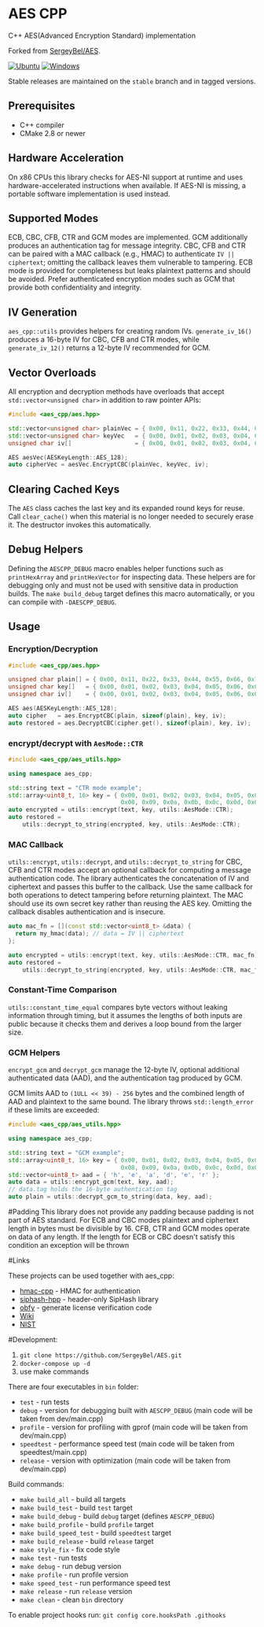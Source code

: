 # AES CPP

C++ AES(Advanced Encryption Standard) implementation

Forked from [SergeyBel/AES](https://github.com/SergeyBel/AES).

[![Ubuntu](https://github.com/NewYaroslav/AES/actions/workflows/aes-ci.yml/badge.svg?branch=main)](https://github.com/NewYaroslav/AES/actions/workflows/aes-ci.yml)
[![Windows](https://github.com/NewYaroslav/AES/actions/workflows/aes-ci-windows.yml/badge.svg?branch=main)](https://github.com/NewYaroslav/AES/actions/workflows/aes-ci-windows.yml)

Stable releases are maintained on the `stable` branch and in tagged versions.

## Prerequisites
* C++ compiler
* CMake 2.8 or newer

## Hardware Acceleration
On x86 CPUs this library checks for AES-NI support at runtime and uses
hardware-accelerated instructions when available. If AES-NI is missing, a
portable software implementation is used instead.

## Supported Modes
ECB, CBC, CFB, CTR and GCM modes are implemented. GCM additionally produces an authentication tag for message integrity. CBC, CFB and CTR can be paired with a MAC callback (e.g., HMAC) to authenticate `IV || ciphertext`; omitting the callback leaves them vulnerable to tampering.
ECB mode is provided for completeness but leaks plaintext patterns and should be avoided. Prefer authenticated encryption modes such as GCM that provide both confidentiality and integrity.

## IV Generation
`aes_cpp::utils` provides helpers for creating random IVs. `generate_iv_16()`
produces a 16-byte IV for CBC, CFB and CTR modes, while `generate_iv_12()`
returns a 12-byte IV recommended for GCM.

## Vector Overloads
All encryption and decryption methods have overloads that accept `std::vector<unsigned char>` in addition to raw pointer APIs:
```c++
#include <aes_cpp/aes.hpp>

std::vector<unsigned char> plainVec = { 0x00, 0x11, 0x22, 0x33, 0x44, 0x55, 0x66, 0x77, 0x88, 0x99, 0xaa, 0xbb, 0xcc, 0xdd, 0xee, 0xff };
std::vector<unsigned char> keyVec   = { 0x00, 0x01, 0x02, 0x03, 0x04, 0x05, 0x06, 0x07, 0x08, 0x09, 0x0a, 0x0b, 0x0c, 0x0d, 0x0e, 0x0f };
unsigned char iv[]                  = { 0x00, 0x01, 0x02, 0x03, 0x04, 0x05, 0x06, 0x07, 0x08, 0x09, 0x0a, 0x0b, 0x0c, 0x0d, 0x0e, 0x0f };

AES aesVec(AESKeyLength::AES_128);
auto cipherVec = aesVec.EncryptCBC(plainVec, keyVec, iv);
```

## Clearing Cached Keys
The `AES` class caches the last key and its expanded round keys for reuse.
Call `clear_cache()` when this material is no longer needed to securely erase
it. The destructor invokes this automatically.

## Debug Helpers

Defining the `AESCPP_DEBUG` macro enables helper functions such as `printHexArray` and `printHexVector` for inspecting data. These helpers are for debugging only and must not be used with sensitive data in production builds. The `make build_debug` target defines this macro automatically, or you can compile with `-DAESCPP_DEBUG`.

## Usage

### Encryption/Decryption
```c++
#include <aes_cpp/aes.hpp>

unsigned char plain[] = { 0x00, 0x11, 0x22, 0x33, 0x44, 0x55, 0x66, 0x77, 0x88, 0x99, 0xaa, 0xbb, 0xcc, 0xdd, 0xee, 0xff };
unsigned char key[]   = { 0x00, 0x01, 0x02, 0x03, 0x04, 0x05, 0x06, 0x07, 0x08, 0x09, 0x0a, 0x0b, 0x0c, 0x0d, 0x0e, 0x0f };
unsigned char iv[]    = { 0x00, 0x01, 0x02, 0x03, 0x04, 0x05, 0x06, 0x07, 0x08, 0x09, 0x0a, 0x0b, 0x0c, 0x0d, 0x0e, 0x0f };

AES aes(AESKeyLength::AES_128);
auto cipher   = aes.EncryptCBC(plain, sizeof(plain), key, iv);
auto restored = aes.DecryptCBC(cipher.get(), sizeof(plain), key, iv);
```

### encrypt/decrypt with `AesMode::CTR`
```c++
#include <aes_cpp/aes_utils.hpp>

using namespace aes_cpp;

std::string text = "CTR mode example";
std::array<uint8_t, 16> key = { 0x00, 0x01, 0x02, 0x03, 0x04, 0x05, 0x06, 0x07,
                                0x08, 0x09, 0x0a, 0x0b, 0x0c, 0x0d, 0x0e, 0x0f };
auto encrypted = utils::encrypt(text, key, utils::AesMode::CTR);
auto restored =
    utils::decrypt_to_string(encrypted, key, utils::AesMode::CTR);
```

### MAC Callback
`utils::encrypt`, `utils::decrypt`, and `utils::decrypt_to_string` for CBC, CFB
and CTR modes accept an optional callback for computing a message
authentication code. The library authenticates the concatenation of IV and
ciphertext and passes this buffer to the callback. Use the same callback for
both operations to detect tampering before returning plaintext. The MAC should
use its own secret key rather than reusing the AES key. Omitting the callback
disables authentication and is insecure.

```c++
auto mac_fn = [](const std::vector<uint8_t> &data) {
  return my_hmac(data); // data = IV || ciphertext
};

auto encrypted = utils::encrypt(text, key, utils::AesMode::CTR, mac_fn);
auto restored =
    utils::decrypt_to_string(encrypted, key, utils::AesMode::CTR, mac_fn);
```

### Constant-Time Comparison
`utils::constant_time_equal` compares byte vectors without leaking
information through timing, but it assumes the lengths of both inputs are
public because it checks them and derives a loop bound from the larger size.

### GCM Helpers
`encrypt_gcm` and `decrypt_gcm` manage the 12-byte IV, optional additional
authenticated data (AAD), and the authentication tag produced by GCM.

GCM limits AAD to `(1ULL << 39) - 256` bytes and the combined length of AAD and
plaintext to the same bound. The library throws `std::length_error` if these
limits are exceeded:
```c++
#include <aes_cpp/aes_utils.hpp>

using namespace aes_cpp;

std::string text = "GCM example";
std::array<uint8_t, 16> key = { 0x00, 0x01, 0x02, 0x03, 0x04, 0x05, 0x06, 0x07,
                                0x08, 0x09, 0x0a, 0x0b, 0x0c, 0x0d, 0x0e, 0x0f };
std::vector<uint8_t> aad = { 'h', 'e', 'a', 'd', 'e', 'r' };
auto data = utils::encrypt_gcm(text, key, aad);
// data.tag holds the 16-byte authentication tag
auto plain = utils::decrypt_gcm_to_string(data, key, aad);
```

#Padding
This library does not provide any padding because padding is not part of AES standard.
For ECB and CBC modes plaintext and ciphertext length in bytes must be divisible by
16. CFB, CTR and GCM modes operate on data of any length. If the length for ECB or
CBC doesn't satisfy this condition an exception will be thrown

#Links

These projects can be used together with aes_cpp:

* [hmac-cpp](https://github.com/NewYaroslav/hmac-cpp) - HMAC for authentication
* [siphash-hpp](https://github.com/NewYaroslav/siphash-hpp) - header-only SipHash library
* [obfy](https://github.com/NewYaroslav/obfy) - generate license verification code
* [Wiki](https://en.wikipedia.org/wiki/Advanced_Encryption_Standard)
* [NIST](https://www.nist.gov/publications/advanced-encryption-standard-aes)

#Development:

1. `git clone https://github.com/SergeyBel/AES.git`
1. `docker-compose up -d`
1. use make commands

There are four executables in `bin` folder:  
* `test` - run tests  
* `debug` - version for debugging built with `AESCPP_DEBUG` (main code will be taken from dev/main.cpp)
* `profile` - version for profiling with gprof (main code will be taken from dev/main.cpp)  
* `speedtest` - performance speed test (main code will be taken from speedtest/main.cpp)
* `release` - version with optimization (main code will be taken from dev/main.cpp)  


Build commands:  
* `make build_all` - build all targets
* `make build_test` - build `test` target
* `make build_debug` - build `debug` target (defines `AESCPP_DEBUG`)
* `make build_profile` - build `profile` target
* `make build_speed_test` - build `speedtest` target
* `make build_release` - build `release` target
* `make style_fix` - fix code style
* `make test` - run tests
* `make debug` - run debug version
* `make profile` - run profile version
* `make speed_test` - run performance speed test
* `make release` - run `release` version
* `make clean` - clean `bin` directory

To enable project hooks run:
`git config core.hooksPath .githooks`
